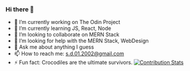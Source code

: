### Hi there 👋
- 🔭 I’m currently working on The Odin Project
- 🌱 I’m currently learning JS, React, Node
- 👯 I’m looking to collaborate on MERN Stack
- 🤔 I’m looking for help with the MERN Stack, WebDesign
- 💬 Ask me about anything I guess
- 📫 How to reach me: s.d.01.2002@gmail.com
- ⚡ Fun fact: Crocodiles are the ultimate survivors.
[![Contribution Stats](https://github-contribution-stats.vercel.app/api/?username=SebastianDarie)](https://github.com/LordDashMe/github-contribution-stats/)
